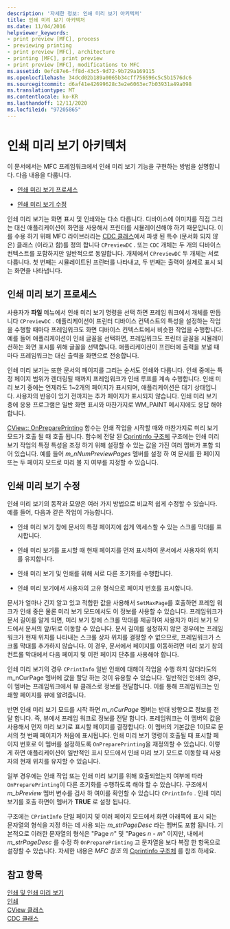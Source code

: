 ```yaml
---
description: '자세한 정보: 인쇄 미리 보기 아키텍처'
title: 인쇄 미리 보기 아키텍처
ms.date: 11/04/2016
helpviewer_keywords:
- print preview [MFC], process
- previewing printing
- print preview [MFC], architecture
- printing [MFC], print preview
- print preview [MFC], modifications to MFC
ms.assetid: 0efc87e6-ff8d-43c5-9d72-9b729a169115
ms.openlocfilehash: 34dcd02b189a0065b34cff756596c5c5b1576dc6
ms.sourcegitcommit: d6af41e42699628c3e2e6063ec7b03931a49a098
ms.translationtype: MT
ms.contentlocale: ko-KR
ms.lasthandoff: 12/11/2020
ms.locfileid: "97205865"
---
```

# <a name="print-preview-architecture"></a>인쇄 미리 보기 아키텍처

이 문서에서는 MFC 프레임워크에서 인쇄 미리 보기 기능을 구현하는 방법을 설명합니다. 다음 내용을 다룹니다.

- [인쇄 미리 보기 프로세스](#_core_the_print_preview_process)

- [인쇄 미리 보기 수정](#_core_modifying_print_preview)

인쇄 미리 보기는 화면 표시 및 인쇄와는 다소 다릅니다. 디바이스에 이미지를 직접 그리는 대신 애플리케이션이 화면을 사용해서 프린터를 시뮬레이션해야 하기 때문입니다. 이를 수용 하기 위해 MFC 라이브러리는 [CDC 클래스](reference/cdc-class.md)에서 파생 된 특수 (문서화 되지 않은) 클래스 (이라고 함)를 정의 합니다 `CPreviewDC` . 또는 `CDC` 개체는 두 개의 디바이스 컨텍스트를 포함하지만 일반적으로 동일합니다. 개체에서 `CPreviewDC` 두 개체는 서로 다릅니다. 첫 번째는 시뮬레이트된 프린터를 나타내고, 두 번째는 출력이 실제로 표시 되는 화면을 나타냅니다.

## <a name="the-print-preview-process"></a><a name="_core_the_print_preview_process"></a> 인쇄 미리 보기 프로세스

사용자가 **파일** 메뉴에서 인쇄 미리 보기 명령을 선택 하면 프레임 워크에서 개체를 만듭니다 `CPreviewDC` . 애플리케이션이 프린터 디바이스 컨텍스트의 특성을 설정하는 작업을 수행할 때마다 프레임워크도 화면 디바이스 컨텍스트에서 비슷한 작업을 수행합니다. 예를 들어 애플리케이션이 인쇄 글꼴을 선택하면, 프레임워크도 프린터 글꼴을 시뮬레이션하는 화면 표시를 위해 글꼴을 선택합니다. 애플리케이션이 프린터에 출력을 보낼 때마다 프레임워크는 대신 출력을 화면으로 전송합니다.

인쇄 미리 보기는 또한 문서의 페이지를 그리는 순서도 인쇄와 다릅니다. 인쇄 중에는 특정 페이지 범위가 렌더링될 때까지 프레임워크가 인쇄 루프를 계속 수행합니다. 인쇄 미리 보기 중에는 언제라도 1~2개의 페이지가 표시되며, 애플리케이션은 대기 상태입니다. 사용자의 반응이 있기 전까지는 추가 페이지가 표시되지 않습니다. 인쇄 미리 보기 중에 응용 프로그램은 일반 화면 표시와 마찬가지로 WM_PAINT 메시지에도 응답 해야 합니다.

[CView:: OnPreparePrinting](reference/cview-class.md#onprepareprinting) 함수는 인쇄 작업을 시작할 때와 마찬가지로 미리 보기 모드가 호출 될 때 호출 됩니다. 함수에 전달 된 [Cprintinfo 구조체](reference/cprintinfo-structure.md) 구조에는 인쇄 미리 보기 작업의 특정 특성을 조정 하기 위해 설정할 수 있는 값을 가진 여러 멤버가 포함 되어 있습니다. 예를 들어 *m_nNumPreviewPages* 멤버를 설정 하 여 문서를 한 페이지 또는 두 페이지 모드로 미리 볼 지 여부를 지정할 수 있습니다.

## <a name="modifying-print-preview"></a><a name="_core_modifying_print_preview"></a> 인쇄 미리 보기 수정

인쇄 미리 보기의 동작과 모양은 여러 가지 방법으로 비교적 쉽게 수정할 수 있습니다. 예를 들어, 다음과 같은 작업이 가능합니다.

- 인쇄 미리 보기 창에 문서의 특정 페이지에 쉽게 액세스할 수 있는 스크롤 막대를 표시합니다.

- 인쇄 미리 보기를 표시할 때 현재 페이지를 먼저 표시하여 문서에서 사용자의 위치를 유지합니다.

- 인쇄 미리 보기 및 인쇄를 위해 서로 다른 초기화를 수행합니다.

- 인쇄 미리 보기에서 사용자의 고유 형식으로 페이지 번호를 표시합니다.

문서가 얼마나 긴지 알고 있고 적합한 값을 사용해서 `SetMaxPage`를 호출하면 프레임 워크가 인쇄 중은 물론 미리 보기 모드에서도 이 정보를 사용할 수 있습니다. 프레임워크가 문서 길이를 알게 되면, 미리 보기 창에 스크롤 막대를 제공하여 사용자가 미리 보기 모드에서 문서의 앞/뒤로 이동할 수 있습니다. 문서 길이를 설정하지 않은 경우에는 프레임워크가 현재 위치를 나타내는 스크롤 상자 위치를 결정할 수 없으므로, 프레임워크가 스크롤 막대를 추가하지 않습니다. 이 경우, 문서에서 페이지를 이동하려면 미리 보기 창의 컨트롤 막대에서 다음 페이지 및 이전 페이지 단추를 사용해야 합니다.

인쇄 미리 보기의 경우  `CPrintInfo` 일반 인쇄에 대해이 작업을 수행 하지 않더라도의 m_nCurPage 멤버에 값을 할당 하는 것이 유용할 수 있습니다. 일반적인 인쇄의 경우, 이 멤버는 프레임워크에서 뷰 클래스로 정보를 전달합니다. 이를 통해 프레임워크는 인쇄할 페이지를 뷰에 알려줍니다.

반면 인쇄 미리 보기 모드를 시작 하면 *m_nCurPage* 멤버는 반대 방향으로 정보를 전달 합니다. 즉, 뷰에서 프레임 워크로 정보를 전달 합니다. 프레임워크는 이 멤버의 값을 사용해서 먼저 미리 보기로 표시할 페이지를 결정합니다. 이 멤버의 기본값은 1이므로 문서의 첫 번째 페이지가 처음에 표시됩니다. 인쇄 미리 보기 명령이 호출될 때 표시할 페이지 번호로 이 멤버를 설정하도록 `OnPreparePrinting`을 재정의할 수 있습니다. 이렇게 하면 애플리케이션이 일반적인 표시 모드에서 인쇄 미리 보기 모드로 이동할 때 사용자의 현재 위치를 유지할 수 있습니다.

일부 경우에는 인쇄 작업 또는 인쇄 미리 보기를 위해 호출되었는지 여부에 따라 `OnPreparePrinting`이 다른 초기화를 수행하도록 해야 할 수 있습니다. 구조에서 *m_bPreview* 멤버 변수를 검사 하 여이를 확인할 수 있습니다 `CPrintInfo` . 인쇄 미리 보기를 호출 하면이 멤버가 **TRUE** 로 설정 됩니다.

구조에는 `CPrintInfo` 단일 페이지 및 여러 페이지 모드에서 화면 아래쪽에 표시 되는 문자열의 형식을 지정 하는 데 사용 되는 *m_strPageDesc* 라는 멤버도 포함 됩니다. 기본적으로 이러한 문자열의 형식은 "Page *n*" 및 "Pages *n*  -  *m*" 이지만, 내에서 *m_strPageDesc* 를 수정 하 `OnPreparePrinting` 고 문자열을 보다 복잡 한 항목으로 설정할 수 있습니다. 자세한 내용은 *MFC 참조* 의 [Cprintinfo 구조체](reference/cprintinfo-structure.md) 를 참조 하세요.

## <a name="see-also"></a>참고 항목

[인쇄 및 인쇄 미리 보기](printing-and-print-preview.md)<br/>
[인쇄](printing.md)<br/>
[CView 클래스](reference/cview-class.md)<br/>
[CDC 클래스](reference/cdc-class.md)
